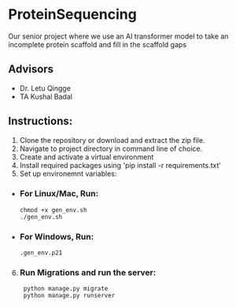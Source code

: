 # ProteinSequencing
Our senior project where we use an AI transformer model to take an incomplete protein scaffold and fill in the scaffold gaps

## Advisors
- Dr. Letu Qingge
- TA Kushal Badal

## Instructions:
1. Clone the repository or download and extract the zip file.
2. Navigate to project directory in command line of choice. 
3. Create and activate a virtual environment
4. Install required packages using 'pip install -r requirements.txt'
5. Set up environemnt variables:
  - ### For Linux/Mac, Run:
        chmod +x gen_env.sh
        ./gen_env.sh
  - ### For Windows, Run:
        .gen_env.p21
6. ### Run Migrations and run the server:
        python manage.py migrate
        python manage.py runserver
